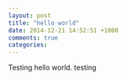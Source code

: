```yaml
---
layout: post
title: "hello world"
date: 2014-12-21 14:52:51 +1000
comments: true
categories: 
---
```


Testing hello world. testing
